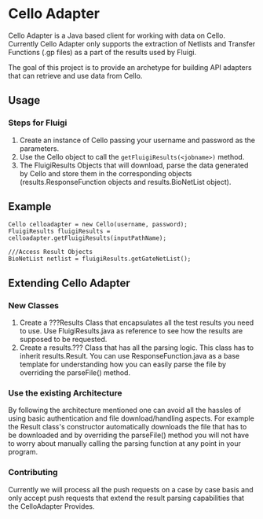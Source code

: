 # Cello Adapter

Cello Adapter is a Java based client for working with data on Cello. Currently Cello Adapter only supports the extraction of Netlists and 
Transfer Functions (.gp files) as a part of the results used by Fluigi. 

The goal of this project is to provide an archetype for building API adapters that can retrieve and use data from Cello.

## Usage

### Steps for Fluigi

1. Create an instance of Cello passing your username and password as the parameters.
1. Use the Cello object to call the `getFluigiResults(<jobname>)` method.
1. The FluigiResults Objects that will download, parse the data generated by Cello and store them in the corresponding objects (results.ResponseFunction objects and results.BioNetList object).

## Example

```
Cello celloadapter = new Cello(username, password);
FluigiResults fluigiResults = celloadapter.getFluigiResults(inputPathName);

///Access Result Objects
BioNetList netlist = fluigiResults.getGateNetList();

```

## Extending Cello Adapter

### New Classes

1. Create a ???Results Class that encapsulates all the test results you need to use. Use FluigiResults.java as reference to see how the results are supposed to be requested.
1. Create a results.??? Class that has all the parsing logic. This class has to inherit results.Result. You can use ResponseFunction.java as a base template for understanding how you can easily parse the file by overriding the parseFile() method.

### Use the existing Architecture

By following the architecture mentioned one can avoid all the hassles of using basic authentication and file download/handling aspects. For example the Result class's constructor automatically downloads the file that has to be downloaded and by overriding the parseFile() method you will not have to worry about manually calling the parsing function at any point in your program.

### Contributing

Currently we will process all the push requests on a case by case basis and only accept push requests that extend the result parsing capabilities that the CelloAdapter Provides.

